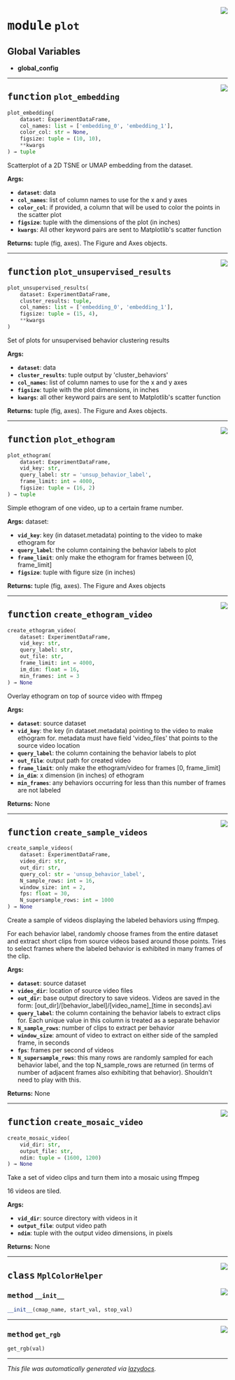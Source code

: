 <!-- markdownlint-disable -->

<a href="https://github.com/benlansdell/ethome/blob/master/ethome/plot.py#L0"><img align="right" style="float:right;" src="https://img.shields.io/badge/-source-cccccc?style=flat-square"></a>

# <kbd>module</kbd> `plot`




**Global Variables**
---------------
- **global_config**

---

<a href="https://github.com/benlansdell/ethome/blob/master/ethome/plot.py#L12"><img align="right" style="float:right;" src="https://img.shields.io/badge/-source-cccccc?style=flat-square"></a>

## <kbd>function</kbd> `plot_embedding`

```python
plot_embedding(
    dataset: ExperimentDataFrame,
    col_names: list = ['embedding_0', 'embedding_1'],
    color_col: str = None,
    figsize: tuple = (10, 10),
    **kwargs
) → tuple
```

Scatterplot of a 2D TSNE or UMAP embedding from the dataset. 



**Args:**
 
 - <b>`dataset`</b>:  data 
 - <b>`col_names`</b>:  list of column names to use for the x and y axes 
 - <b>`color_col`</b>:  if provided, a column that will be used to color the points in the scatter plot 
 - <b>`figsize`</b>:  tuple with the dimensions of the plot (in inches) 
 - <b>`kwargs`</b>:  All other keyword pairs are sent to Matplotlib's scatter function 



**Returns:**
 tuple (fig, axes). The Figure and Axes objects.  


---

<a href="https://github.com/benlansdell/ethome/blob/master/ethome/plot.py#L54"><img align="right" style="float:right;" src="https://img.shields.io/badge/-source-cccccc?style=flat-square"></a>

## <kbd>function</kbd> `plot_unsupervised_results`

```python
plot_unsupervised_results(
    dataset: ExperimentDataFrame,
    cluster_results: tuple,
    col_names: list = ['embedding_0', 'embedding_1'],
    figsize: tuple = (15, 4),
    **kwargs
)
```

Set of plots for unsupervised behavior clustering results 



**Args:**
 
 - <b>`dataset`</b>:  data 
 - <b>`cluster_results`</b>:  tuple output by 'cluster_behaviors' 
 - <b>`col_names`</b>:  list of column names to use for the x and y axes 
 - <b>`figsize`</b>:  tuple with the plot dimensions, in inches 
 - <b>`kwargs`</b>:  all other keyword pairs are sent to Matplotlib's scatter function 



**Returns:**
 tuple (fig, axes). The Figure and Axes objects.  


---

<a href="https://github.com/benlansdell/ethome/blob/master/ethome/plot.py#L104"><img align="right" style="float:right;" src="https://img.shields.io/badge/-source-cccccc?style=flat-square"></a>

## <kbd>function</kbd> `plot_ethogram`

```python
plot_ethogram(
    dataset: ExperimentDataFrame,
    vid_key: str,
    query_label: str = 'unsup_behavior_label',
    frame_limit: int = 4000,
    figsize: tuple = (16, 2)
) → tuple
```

Simple ethogram of one video, up to a certain frame number. 



**Args:**
  dataset:  
 - <b>`vid_key`</b>:  key (in dataset.metadata) pointing to the video to make ethogram for 
 - <b>`query_label`</b>:  the column containing the behavior labels to plot 
 - <b>`frame_limit`</b>:  only make the ethogram for frames between [0, frame_limit] 
 - <b>`figsize`</b>:  tuple with figure size (in inches) 



**Returns:**
 tuple (fig, axes). The Figure and Axes objects 


---

<a href="https://github.com/benlansdell/ethome/blob/master/ethome/plot.py#L133"><img align="right" style="float:right;" src="https://img.shields.io/badge/-source-cccccc?style=flat-square"></a>

## <kbd>function</kbd> `create_ethogram_video`

```python
create_ethogram_video(
    dataset: ExperimentDataFrame,
    vid_key: str,
    query_label: str,
    out_file: str,
    frame_limit: int = 4000,
    im_dim: float = 16,
    min_frames: int = 3
) → None
```

Overlay ethogram on top of source video with ffmpeg 



**Args:**
 
 - <b>`dataset`</b>:  source dataset 
 - <b>`vid_key`</b>:  the key (in dataset.metadata) pointing to the video to make ethogram for. metadata must have field 'video_files' that points to the source video location 
 - <b>`query_label`</b>:  the column containing the behavior labels to plot 
 - <b>`out_file`</b>:  output path for created video 
 - <b>`frame_limit`</b>:  only make the ethogram/video for frames [0, frame_limit] 
 - <b>`in_dim`</b>:  x dimension (in inches) of ethogram 
 - <b>`min_frames`</b>:  any behaviors occurring for less than this number of frames are not labeled 



**Returns:**
 None 


---

<a href="https://github.com/benlansdell/ethome/blob/master/ethome/plot.py#L203"><img align="right" style="float:right;" src="https://img.shields.io/badge/-source-cccccc?style=flat-square"></a>

## <kbd>function</kbd> `create_sample_videos`

```python
create_sample_videos(
    dataset: ExperimentDataFrame,
    video_dir: str,
    out_dir: str,
    query_col: str = 'unsup_behavior_label',
    N_sample_rows: int = 16,
    window_size: int = 2,
    fps: float = 30,
    N_supersample_rows: int = 1000
) → None
```

Create a sample of videos displaying the labeled behaviors using ffmpeg.  

For each behavior label, randomly choose frames from the entire dataset and extract short clips from source videos based around those points. Tries to select frames where the labeled behavior is exhibited in many frames of the clip. 



**Args:**
 
 - <b>`dataset`</b>:  source dataset 
 - <b>`video_dir`</b>:  location of source video files 
 - <b>`out_dir`</b>:  base output directory to save videos. Videos are saved in the form: [out_dir]/[behavior_label]/[video_name]_[time in seconds].avi 
 - <b>`query_label`</b>:  the column containing the behavior labels to extract clips for. Each unique value in this column is treated as a separate behavior 
 - <b>`N_sample_rows`</b>:  number of clips to extract per behavior 
 - <b>`window_size`</b>:  amount of video to extract on either side of the sampled frame, in seconds 
 - <b>`fps`</b>:  frames per second of videos 
 - <b>`N_supersample_rows`</b>:  this many rows are randomly sampled for each behavior label, and the top N_sample_rows are returned (in terms of number of adjacent frames also exhibiting that behavior). Shouldn't need to play with this. 



**Returns:**
 None 


---

<a href="https://github.com/benlansdell/ethome/blob/master/ethome/plot.py#L304"><img align="right" style="float:right;" src="https://img.shields.io/badge/-source-cccccc?style=flat-square"></a>

## <kbd>function</kbd> `create_mosaic_video`

```python
create_mosaic_video(
    vid_dir: str,
    output_file: str,
    ndim: tuple = (1600, 1200)
) → None
```

Take a set of video clips and turn them into a mosaic using ffmpeg  

16 videos are tiled. 



**Args:**
 
 - <b>`vid_dir`</b>:  source directory with videos in it 
 - <b>`output_file`</b>:  output video path 
 - <b>`ndim`</b>:  tuple with the output video dimensions, in pixels 



**Returns:**
 None     


---

<a href="https://github.com/benlansdell/ethome/blob/master/ethome/plot.py#L42"><img align="right" style="float:right;" src="https://img.shields.io/badge/-source-cccccc?style=flat-square"></a>

## <kbd>class</kbd> `MplColorHelper`




<a href="https://github.com/benlansdell/ethome/blob/master/ethome/plot.py#L44"><img align="right" style="float:right;" src="https://img.shields.io/badge/-source-cccccc?style=flat-square"></a>

### <kbd>method</kbd> `__init__`

```python
__init__(cmap_name, start_val, stop_val)
```








---

<a href="https://github.com/benlansdell/ethome/blob/master/ethome/plot.py#L50"><img align="right" style="float:right;" src="https://img.shields.io/badge/-source-cccccc?style=flat-square"></a>

### <kbd>method</kbd> `get_rgb`

```python
get_rgb(val)
```








---

_This file was automatically generated via [lazydocs](https://github.com/ml-tooling/lazydocs)._
